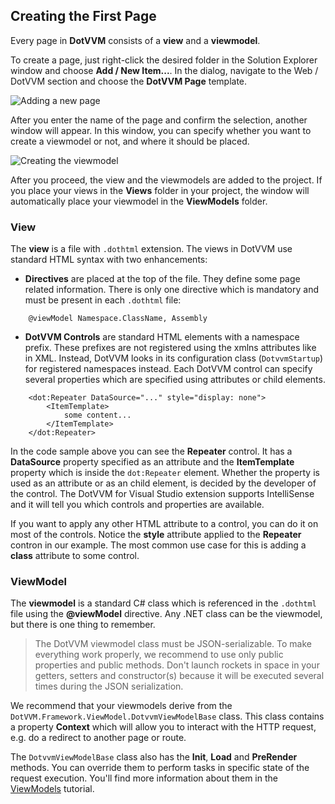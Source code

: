 ## Creating the First Page

Every page in **DotVVM** consists of a **view** and a **viewmodel**. 

To create a page, just right-click the desired folder in the Solution Explorer window and choose **Add / New Item...**.
In the dialog, navigate to the Web / DotVVM section and choose the **DotVVM Page** template.

<p><img src="{imageDir}basics-first-page-img1.png" alt="Adding a new page" /></p>

After you enter the name of the page and confirm the selection, another window will appear. In this window, you can specify whether you want 
to create a viewmodel or not, and where it should be placed.

<p><img src="{imageDir}basics-first-page-img2.png" alt="Creating the viewmodel" /></p>

After you proceed, the view and the viewmodels are added to the project. If you place your views in the **Views** folder in your project,
the window will automatically place your viewmodel in the **ViewModels** folder.


### View

The **view** is a file with `.dothtml` extension. The views in DotVVM use standard HTML syntax with two enhancements:

* **Directives** are placed at the top of the file. They define some page related information.
There is only one directive which is mandatory and must be present in each `.dothtml` file:

```DOTHTML    
    @viewModel Namespace.ClassName, Assembly
```

* **DotVVM Controls** are standard HTML elements with a namespace prefix. These prefixes are not registered using 
the xmlns attributes like in XML. Instead, DotVVM looks in its configuration class (`DotvvmStartup`) for registered namespaces instead.
Each DotVVM control can specify several properties which are specified using attributes or child elements.

```DOTHTML
    <dot:Repeater DataSource="..." style="display: none">
        <ItemTemplate>
            some content...
        </ItemTemplate>
    </dot:Repeater>
```

In the code sample above you can see the **Repeater** control. It has a **DataSource** property specified as an attribute
and the **ItemTemplate** property which is inside the `dot:Repeater` element. Whether the property is used as an
attribute or as an child element, is decided by the developer of the control. The DotVVM for Visual Studio extension supports IntelliSense
and it will tell you which controls and properties are available.

If you want to apply any other HTML attribute to a control, you can do it on most of the controls. Notice the **style** attribute applied to the 
**Repeater** contron in our example. The most common use case for this is adding a **class** attribute to some control.



### ViewModel

The **viewmodel** is a standard C# class which is referenced in the `.dothtml` file using the **@viewModel** directive. Any .NET class can 
be the viewmodel, but there is one thing to remember.

> The DotVVM viewmodel class must be JSON-serializable. To make everything work properly, we recommend to use only public properties and public methods.
Don't launch rockets in space in your getters, setters and constructor(s) because it will be executed several times during the JSON serialization.

We recommend that your viewmodels derive from the `DotVVM.Framework.ViewModel.DotvvmViewModelBase` class. This class contains a property **Context** 
which will allow you to interact with the HTTP request, e.g. do a redirect to another page or route.

The `DotvvmViewModelBase` class also has the **Init**, **Load** and **PreRender** methods. You can override them to perform tasks in specific state of
the request execution. You'll find more information about them in the [ViewModels](/docs/tutorials/basics-viewmodels/{branch}) tutorial.

